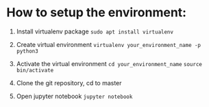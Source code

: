# How to setup the environment:
1. Install virtualenv package
`sudo apt install virtualenv`

2. Create virtual environment
`virtualenv your_environment_name -p python3`

3. Activate the virtual environment
`cd your_environment_name`
`source bin/activate`

4. Clone the git repository, cd to master

5. Open jupyter notebook 
`jupyter notebook`


